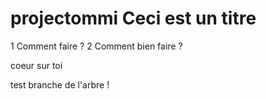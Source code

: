 # projectommi Ceci est un titre
1 Comment faire ?
2 Comment bien faire ?

coeur sur toi

test branche de l'arbre !